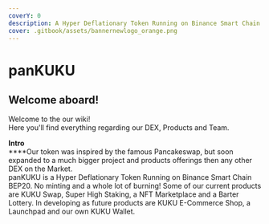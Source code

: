 ```yaml
---
coverY: 0
description: A Hyper Deflationary Token Running on Binance Smart Chain
cover: .gitbook/assets/bannernewlogo_orange.png
---
```


# panKUKU

## Welcome aboard!

Welcome to the our wiki! \
Here you'll find everything regarding our DEX, Products and Team.

**Intro**\
****Our token was inspired by the famous Pancakeswap, but soon expanded to a much bigger project and products offerings then any other DEX on the Market.\
panKUKU is a Hyper Deflationary Token Running on Binance Smart Chain BEP20. No minting and a whole lot of burning! Some of our current products are KUKU Swap, Super High Staking, a NFT Marketplace and a Barter Lottery. In developing as future products are KUKU E-Commerce Shop, a Launchpad and our own KUKU Wallet.
